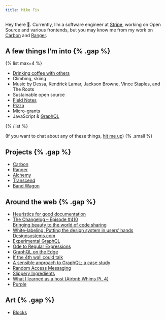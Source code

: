 ```yaml
---
title: Mike Fix
---
```


Hey there 👋. Currently, I’m a software engineer at [Stripe](https://stripe.com), working on Open Source and various frontends, but you may know me from my work on [Carbon](https://carbon.now.sh) and [Ranger](https://reporanger.com).

## A few things I’m into {% .gap %}

{% list max=4 %}

- [Drinking coffee with others](https://goo.gl/maps/VsJW2cLXMcGCWrgs5)
- Climbing, skiing
- Music by Dessa, Kendrick Lamar, Jackson Browne, Vince Staples, and The Roots
- Sustainable open source
- [Field Notes](https://fieldnotesbrand.com)
- [Pizza](http://cheeseboardcollective.coop)
- Micro-grants
- JavaScript &&nbsp;[GraphQL](https://www.youtube.com/watch?v=d0xMqeVhlhQ)

{% /list %}

(If you want to chat about any of these things, [hit me up](mailto:mrfix84@gmail.com?subject=Let's%20chat!&body=Hey%20Mike%2C%0D%0AI%20saw%20the%20offer%20to%20chat%20on%20your%20website%2C%20and%20I%20thought%20I'd%20take%20you%20up%20on%20it!)) {% .small %}

## Projects {% .gap %}

- [Carbon](https://carbon.now.sh)
- [Ranger](https://reporanger.com)
- [Alchemy](https://dawnlabs.io/alchemy)
- [Transcend](https://transcenduw.com)
- [Band Wagon](https://patents.google.com/patent/US9321503B2/en)

## Around the web {% .gap %}

- [Heuristics for good documentation](https://fixfix.substack.com/p/heuristics-for-good-documentation)
- [The Changelog – Episode #410
  \
  Bringing beauty to the world of code sharing](https://changelog.com/podcast/410)
- [White-labeling: Putting the design system in users’ hands
  \
  Designsystems.com](https://www.designsystems.com/white-labeling-putting-the-design-system-in-users-hands/)
- [Experimental GraphQL](https://medium.com/open-graphql/experimental-graphql-73a433543331?source=rss-c413a9843cab------2)
- [Ode to Regular Expressions](https://medium.com/@fixitup2/ode-to-regular-expressions-344a95be962c?source=rss-c413a9843cab------2)
- [GraphQL on the Edge](https://quickbooks-engineering.intuit.com/graphql-on-the-edge-12b6d60064b0?source=rss-c413a9843cab------2)
- [If the 4th wall could talk](https://medium.com/@fixitup2/if-the-4th-wall-could-talk-8bce109d90cc?source=rss-c413a9843cab------2)
- [A sensible approach to GraphQL; a case study](https://medium.com/@fixitup2/a-sensible-approach-to-graphql-a-case-study-e29ba1ffe323?source=rss-c413a9843cab------2)
- [Random Access Messaging](https://medium.com/@fixitup2/random-access-messaging-743c897a9d24?source=rss-c413a9843cab------2)
- [Slippery Ingredients](https://medium.com/@fixitup2/slippery-616d2390aebb?source=rss-c413a9843cab------2)
- [What I learned as a host (Airbnb Whims Pt. 4)](https://medium.com/@fixitup2/what-i-learned-as-a-host-airbnb-whims-pt-4-9f3a9c6f715b?source=rss-c413a9843cab------2)
- [Purple](https://medium.com/@fixitup2/purple-6c6f21de5a7a?source=rss-c413a9843cab------2)

## Art {% .gap %}

- [Blocks](/blocks)
